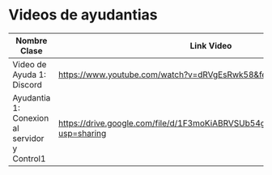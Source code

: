 # Videos de ayudantias 

| Nombre Clase | Link Video | Link Chat |
|--------------|------|------|
|Video de Ayuda 1: Discord | https://www.youtube.com/watch?v=dRVgEsRwk58&feature=youtu.be | |
|Ayudantia 1: Conexion al servidor y Control1 | https://drive.google.com/file/d/1F3moKiABRVSUb54gTLsLNS_IcPWKrfe_/view?usp=sharing | https://drive.google.com/file/d/1Xfd6jB7ohhm3o248T9E7Ip9nZerNS0ju/view?usp=sharing |



